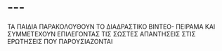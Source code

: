 # ---
ΤΑ ΠΑΙΔΙΑ ΠΑΡΑΚΟΛΟΥΘΟΥΝ ΤΟ ΔΙΑΔΡΑΣΤΙΚΟ ΒΙΝΤΕΟ- ΠΕΙΡΑΜΑ  ΚΑΙ ΣΥΜΜΕΤΕΧΟΥΝ ΕΠΙΛΕΓΟΝΤΑΣ ΤΙΣ ΣΩΣΤΕΣ ΑΠΑΝΤΗΣΕΙΣ ΣΤΙΣ ΕΡΩΤΗΣΕΙΣ ΠΟΥ ΠΑΡΟΥΣΙΑΖΟΝΤΑΙ
